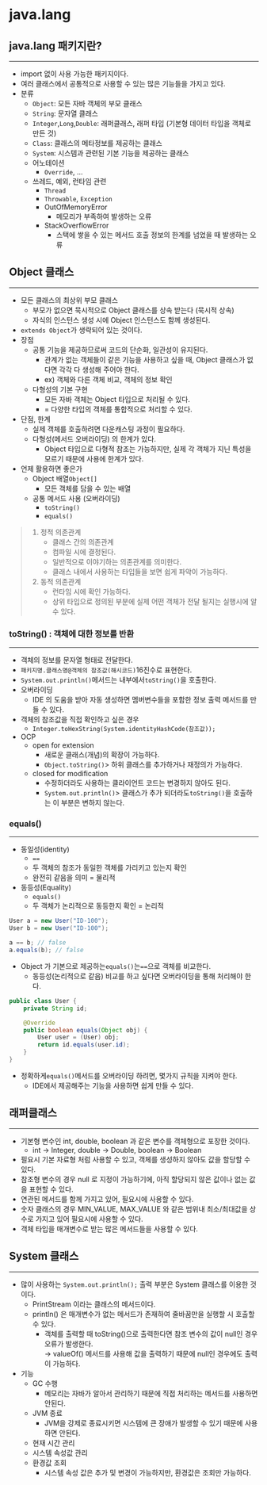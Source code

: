 # java.lang

## java.lang 패키지란?

---
- import 없이 사용 가능한 패키지이다.
- 여러 클래스에서 공통적으로 사용할 수 있는 많은 기능들을 가지고 있다.
- 분류
    - `Object`: 모든 자바 객체의 부모 클래스
    - `String`: 문자열 클래스
    - `Integer`,`Long`,`Double`: 래퍼클래스, 래퍼 타입 (기본형 데이터 타입을 객체로 만든 것)
    - `Class`: 클래스의 메타정보를 제공하는 클래스
    - `System`: 시스템과 관련된 기본 기능을 제공하는 클래스
    - 어노테이션
      - `Override`, ...
    - 쓰레드, 예외, 런타임 관련
      - `Thread`
      - `Throwable`, `Exception`
      - OutOfMemoryError
        - 메모리가 부족하여 발생하는 오류
      - StackOverflowError
        - 스택에 쌓을 수 있는 메서드 호출 정보의 한계를 넘었을 때 발생하는 오류

## Object 클래스

---
- 모든 클래스의 최상위 부모 클래스
    - 부모가 없으면 묵시적으로 Object 클래스를 상속 받는다 (묵시적 상속)
    - 자식의 인스턴스 생성 시에 Object 인스턴스도 함께 생성된다.
- `extends Object`가 생략되어 있는 것이다.
- 장점
    - 공통 기능을 제공하므로써 코드의 단순화, 일관성이 유지된다.
        - 관계가 없는 객체들이 같은 기능을 사용하고 싶을 때, Object 클래스가 없다면 각각 다 생성해 주어야 한다.
        - ex) 객체와 다른 객체 비교, 객체의 정보 확인
    - 다형성의 기본 구현
        - 모든 자바 객체는 Object 타입으로 처리될 수 있다.
        - \= 다양한 타입의 객체를 통합적으로 처리할 수 있다.
- 단점, 한계
    - 실제 객체를 호출하려면 다운캐스팅 과정이 필요하다.
    - 다형성(메서드 오버라이딩) 의 한계가 있다.
        - Object 타입으로 다형적 참조는 가능하지만, 실제 각 객체가 지닌 특성을 모르기 때문에 사용에 한계가 있다.
- 언제 활용하면 좋은가
    - Object 배열`Object[]`
        - 모든 객체를 담을 수 있는 배열
    - 공통 메서드 사용 (오버라이딩)
        - `toString()`
        - `equals()`

> 1. 정적 의존관계
>    - 클래스 간의 의존관계
>    - 컴파일 시에 결정된다.
>    - 일반적으로 이야기하는 의존관계를 의미한다.
>    - 클래스 내에서 사용하는 타입들을 보면 쉽게 파악이 가능하다.
> 2. 동적 의존관계
>    - 런타임 시에 확인 가능하다.
>    - 상위 타입으로 정의된 부분에 실제 어떤 객체가 전달 될지는 실행시에 알 수 있다.

### toString() : 객체에 대한 정보를 반환

---
- 객체의 정보를 문자열 형태로 전달한다.
- `패키지명.클래스명@객체의 참조값(해시코드)`16진수로 표현한다.
- `System.out.println()`메서드는 내부에서`toString()`을 호출한다.
- 오버라이딩
    - IDE 의 도움을 받아 자동 생성하면 멤버변수들을 포함한 정보 출력 메서드를 만들 수 있다.
- 객체의 참조값을 직접 확인하고 싶은 경우
    - `Integer.toHexString(System.identityHashCode(참조값));`
- OCP
    - open for extension
        - 새로운 클래스(개념)의 확장이 가능하다.
        - `Object.toString()`> 하위 클래스를 추가하거나 재정의가 가능하다.
    - closed for modification
        - 수정하더라도 사용하는 클라이언트 코드는 변경하지 않아도 된다.
        - `System.out.println()`> 클래스가 추가 되더라도`toString()`을 호출하는 이 부분은 변하지 않는다.

### equals()

---
- 동일성(identity)
    - `==`
    - 두 객체의 참조가 동일한 객체를 가리키고 있는지 확인
    - 완전히 같음을 의미 = 물리적
- 동등성(Equality)
    - `equals()`
    - 두 객체가 논리적으로 동등한지 확인 = 논리적

```java
User a = new User("ID-100");
User b = new User("ID-100");

a == b; // false
a.equals(b); // false
```

- Object 가 기본으로 제공하는`equals()`는`==`으로 객체를 비교한다.
    - 동등성(논리적으로 같음) 비교를 하고 싶다면 오버라이딩을 통해 처리해야 한다.

```java
public class User {
    private String id;

    @Override
    public boolean equals(Object obj) {
        User user = (User) obj;
        return id.equals(user.id);
    }
}
```
- 정확하게`equals()`메서드를 오버라이딩 하려면, 몇가지 규칙을 지켜야 한다.
    - IDE에서 제공해주는 기능을 사용하면 쉽게 만들 수 있다.


## 래퍼클래스

---
- 기본형 변수인 int, double, boolean 과 같은 변수를 객체형으로 포장한 것이다.
  - int -> Integer, double -> Double, boolean -> Boolean
- 필요시 기본 자료형 처럼 사용할 수 있고, 객체를 생성하지 않아도 값을 할당할 수 있다.
- 참조형 변수의 경우 null 로 지정이 가능하기에, 아직 할당되지 않은 값이나 없는 값을 표현할 수 있다. 
- 연관된 메서드를 함께 가지고 있어, 필요시에 사용할 수 있다.
- 숫자 클래스의 경우 MIN_VALUE, MAX_VALUE 와 같은 범위내 최소/최대값을 상수로 가지고 있어 필요시에 사용할 수 있다.
- 객체 타입을 매개변수로 받는 많은 메서드들을 사용할 수 있다.

## System 클래스

---
- 많이 사용하는 `System.out.println();` 출력 부분은 System 클래스를 이용한 것이다.
    - PrintStream 이라는 클래스의 메서드이다.
    - println() 은 매개변수가 없는 메서드가 존재하여 줄바꿈만을 실행할 시 호출할 수 있다.
      - 객체를 출력할 때 toString()으로 출력한다면 참조 변수의 값이 null인 경우 오류가 발생한다.   
        → valueOf() 메서드를 사용해 값을 출력하기 때문에 null인 경우에도 출력이 가능하다.
- 기능
  - GC 수행
    - 메모리는 자바가 알아서 관리하기 때문에 직접 처리하는 메서드를 사용하면 안된다.
  - JVM 종료
    - JVM을 강제로 종료시키면 시스템에 큰 장애가 발생할 수 있기 때문에 사용하면 안된다.
  - 현재 시간 관리
  - 시스템 속성값 관리
  - 환경값 조회
      - 시스템 속성 값은 추가 및 변경이 가능하지만, 환경값은 조회만 가능하다.
